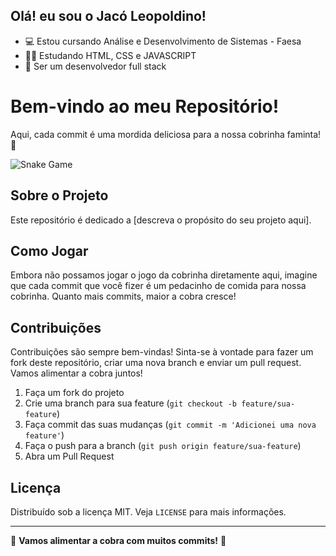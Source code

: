 ## Olá! eu sou o Jacó Leopoldino! 

- 💻 Estou cursando Análise e Desenvolvimento de Sistemas - Faesa
- 👨‍💻 Estudando HTML, CSS e JAVASCRIPT
- 🎯 Ser um desenvolvedor full stack

# Bem-vindo ao meu Repositório!

Aqui, cada commit é uma mordida deliciosa para a nossa cobrinha faminta! 🐍

![Snake Game](./snake_game.svg)

## Sobre o Projeto

Este repositório é dedicado a [descreva o propósito do seu projeto aqui]. 

## Como Jogar

Embora não possamos jogar o jogo da cobrinha diretamente aqui, imagine que cada commit que você fizer é um pedacinho de comida para nossa cobrinha. Quanto mais commits, maior a cobra cresce!

## Contribuições

Contribuições são sempre bem-vindas! Sinta-se à vontade para fazer um fork deste repositório, criar uma nova branch e enviar um pull request. Vamos alimentar a cobra juntos!

1. Faça um fork do projeto
2. Crie uma branch para sua feature (`git checkout -b feature/sua-feature`)
3. Faça commit das suas mudanças (`git commit -m 'Adicionei uma nova feature'`)
4. Faça o push para a branch (`git push origin feature/sua-feature`)
5. Abra um Pull Request

## Licença

Distribuído sob a licença MIT. Veja `LICENSE` para mais informações.

---

🐍 **Vamos alimentar a cobra com muitos commits!** 🐍

